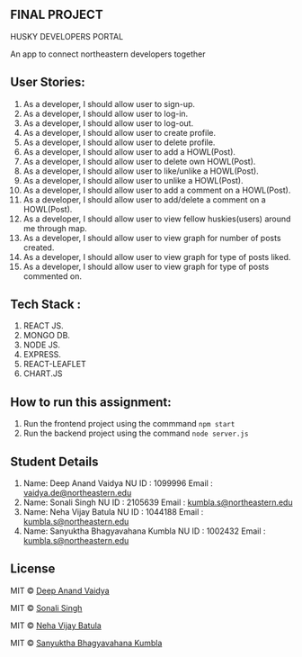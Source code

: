 ## FINAL PROJECT

HUSKY DEVELOPERS PORTAL

An app to connect northeastern developers together

## User Stories:

1. As a developer, I should allow user to sign-up.
2. As a developer, I should allow user to log-in.
2. As a developer, I should allow user to log-out.
3. As a developer, I should allow user to create profile.
4. As a developer, I should allow user to delete profile.
5. As a developer, I should allow user to add a HOWL(Post).
6. As a developer, I should allow user to delete own HOWL(Post).
7. As a developer, I should allow user to like/unlike a HOWL(Post).
8. As a developer, I should allow user to unlike a HOWL(Post).
9. As a developer, I should allow user to add a comment on a HOWL(Post).
10. As a developer, I should allow user to add/delete a comment on a HOWL(Post).
11. As a developer, I should allow user to view fellow huskies(users) around me through map.
12. As a developer, I should allow user to view graph for number of posts created.
13. As a developer, I should allow user to view graph for type of posts liked.
14. As a developer, I should allow user to view graph for type of posts commented on.

## Tech Stack :

1. REACT JS.
2. MONGO DB.
3. NODE JS.
4. EXPRESS.
5. REACT-LEAFLET
6. CHART.JS


## How to run this assignment:

1. Run the frontend project using the commmand `npm start`
2. Run the backend project using the command `node server.js`


## Student Details

1. Name: Deep Anand Vaidya               NU ID : 1099996 Email : vaidya.de@northeastern.edu
2. Name: Sonali Singh                    NU ID : 2105639 Email : kumbla.s@northeastern.edu
3. Name: Neha Vijay Batula               NU ID : 1044188 Email : kumbla.s@northeastern.edu
4. Name: Sanyuktha Bhagyavahana Kumbla   NU ID : 1002432 Email : kumbla.s@northeastern.edu

## License

MIT © [Deep Anand Vaidya](https://www.linkedin.com/in/deep-vaidya-616526b4/?miniProfileUrn=urn%3Ali%3Afs_miniProfile%3AACoAABhISfIB6Vvt4YA3e9tnBiGim1Sdo9CrytY)

MIT © [Sonali Singh](https://www.linkedin.com/in/sonali-singh96/?miniProfileUrn=urn%3Ali%3Afs_miniProfile%3AACoAACSnL9wBKeAVU2VJba9zrNisaAoRQE-fH1Q)

MIT © [Neha Vijay Batula](https://www.linkedin.com/in/neha-battula-a553b7155/?miniProfileUrn=urn%3Ali%3Afs_miniProfile%3AACoAACVBpCEBzdDFuGmgNzCOQ4_ktc7OA4_rFec)

MIT © [Sanyuktha Bhagyavahana Kumbla](https://www.linkedin.com/in/sanyuktha-kumbla-1891ab100/)

